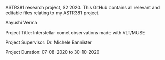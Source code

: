 ASTR381 research project, S2 2020. This GitHub contains all relevant and editable files relating to my ASTR381 project.

Aayushi Verma

Project Title: Interstellar comet observations made with VLT/MUSE 

Project Supervisor: Dr. Michele Bannister 

Project Duration: 07-08-2020 to 30-10-2020
